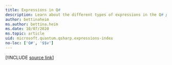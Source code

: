 ```yaml
---
title: Expressions in Q#
description: Learn about the different types of expressions in the Q# programming language.
author: bettinaheim
ms.author: bettina.heim
ms.date: 10/07/2020
ms.topic: article
uid: microsoft.quantum.qsharp.expressions-index
no-loc: ['Q#', '$$v']
---
```


<!---
# Expressions in Q#
-->

[!INCLUDE [source link](~/includes/qsharp-language/Specifications/Language/3_Expressions/README.md)]

